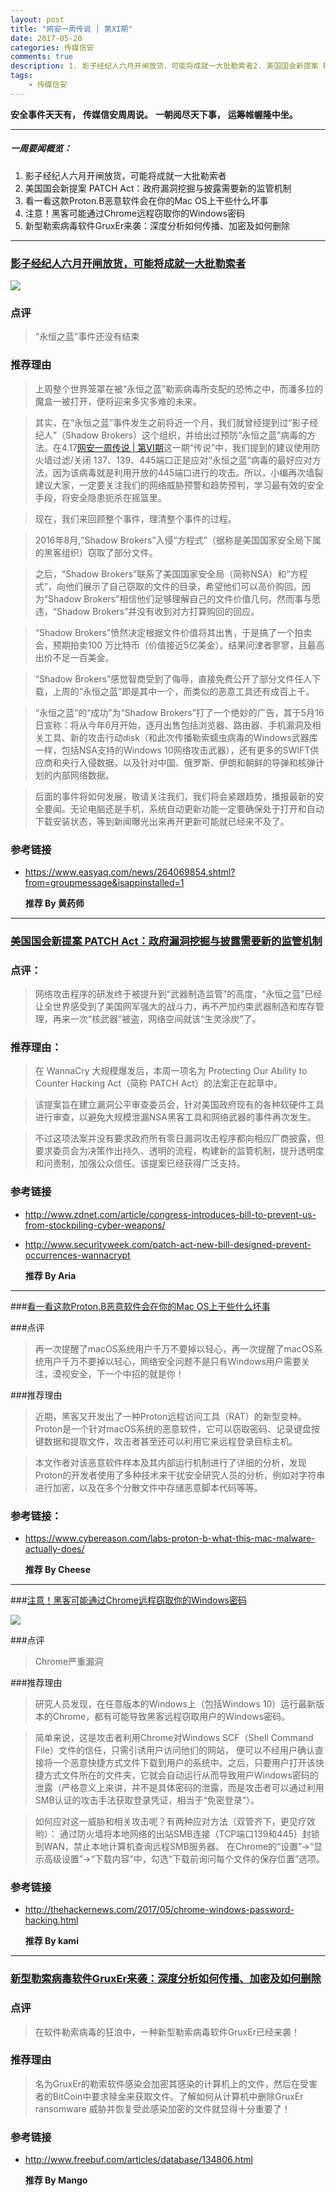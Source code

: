 ```yaml
---  
layout: post  
title: "网安一周传说 | 第XI期"
date: 2017-05-20
categories: 传媒信安    
comments: true
description: 1. 影子经纪人六月开闸放货，可能将成就一大批勒索者2. 美国国会新提案 PATCH Act：政府漏洞挖掘与披露需要新的监管机制3. 看一看这款Proton.B恶意软件会在你的Mac OS上干些什么坏事4. 注意！黑客可能通过Chrome远程窃取你的Windows密码5. 新型勒索病毒软件GruxEr来袭：深度分析如何传播、加密及如何删除
tags:
    - 传媒信安   
---  
```

**安全事件天天有，**
**传媒信安周周说。**
**一朝阅尽天下事，**
**运筹帷幄隆中坐。**

***

##### 一周要闻概览：

1. 影子经纪人六月开闸放货，可能将成就一大批勒索者
2. 美国国会新提案 PATCH Act：政府漏洞挖掘与披露需要新的监管机制
3. 看一看这款Proton.B恶意软件会在你的Mac OS上干些什么坏事
4. 注意！黑客可能通过Chrome远程窃取你的Windows密码
5. 新型勒索病毒软件GruxEr来袭：深度分析如何传播、加密及如何删除

***

### [影子经纪人六月开闸放货，可能将成就一大批勒索者](https://www.easyaq.com/news/264069854.shtml?from=groupmessage&isappinstalled=1)

![](http://127.0.0.1:4000//resources/images/111.jpg) 

### 点评
> “永恒之蓝”事件还没有结束

### 推荐理由
> 上周整个世界笼罩在被“永恒之蓝”勒索病毒所支配的恐怖之中，而潘多拉的魔盒一被打开，便将迎来多灾多难的未来。

> 其实，在“永恒之蓝”事件发生之前将近一个月，我们就曾经提到过“影子经纪人”（Shadow Brokers）这个组织，并给出过预防“永恒之蓝”病毒的方法。在4.17[网安一周传说 | 第VI期](http://sec.cuc.edu.cn/CUCIS/post/20170417)这一期“传说”中，我们提到的建议使用防火墙过滤/关闭 137、139、445端口正是应对“永恒之蓝”病毒的最好应对方法，因为该病毒就是利用开放的445端口进行的攻击。所以，小编再次墙裂建议大家，一定要关注我们的网络威胁预警和趋势预判，学习最有效的安全手段，将安全隐患扼杀在摇篮里。

> 现在，我们来回顾整个事件，理清整个事件的过程。

> 2016年8月,“Shadow Brokers”入侵“方程式”（据称是美国国家安全局下属的黑客组织）窃取了部分文件。

> 之后，“Shadow Brokers”联系了美国国家安全局（简称NSA）和“方程式”，向他们展示了自己窃取的文件的目录，希望他们可以高价购回。因为“Shadow Brokers”相信他们足够理解自己的文件价值几何。然而事与愿违，“Shadow Brokers”并没有收到对方打算购回的回应。

> “Shadow Brokers”愤然决定根据文件价值将其出售，于是搞了一个拍卖会，预期拍卖100 万比特币（价值接近5亿美金）。结果问津者寥寥，且最高出价不足一百美金。

> “Shadow Brokers”感觉智商受到了侮辱，直接免费公开了部分文件任人下载，上周的“永恒之蓝”即是其中一个，而类似的恶意工具还有成百上千。

> “永恒之蓝”的“成功”为“Shadow Brokers”打了一个绝妙的广告，其于5月16日宣称：将从今年6月开始，逐月出售包括浏览器、路由器、手机漏洞及相关工具、新的攻击行动disk（和此次传播勒索蠕虫病毒的Windows武器库一样，包括NSA支持的Windows 10网络攻击武器），还有更多的SWIFT供应商和央行入侵数据，以及针对中国、俄罗斯、伊朗和朝鲜的导弹和核弹计划的内部网络数据。 

> 后面的事件将如何发展，敬请关注我们，我们将会紧跟趋势，播报最新的安全要闻。无论电脑还是手机，系统自动更新功能一定要确保处于打开和自动下载安装状态，等到新闻曝光出来再开更新可能就已经来不及了。

### 参考链接
* https://www.easyaq.com/news/264069854.shtml?from=groupmessage&isappinstalled=1

    **推荐 By 黄药师**

----------


### [美国国会新提案 PATCH Act：政府漏洞挖掘与披露需要新的监管机制](http://www.securityweek.com/patch-act-new-bill-designed-prevent-occurrences-wannacrypt)

### 点评：
> 网络攻击程序的研发终于被提升到“武器制造监管”的高度，“永恒之蓝”已经让全世界感受到了美国网军强大的战斗力，再不严加约束武器制造和库存管理，再来一次“核武器”被盗，网络空间就该“生灵涂炭”了。

### 推荐理由：
> 在 WannaCry 大规模爆发后，本周一项名为 Protecting Our Ability to Counter Hacking Act（简称 PATCH Act）的法案正在起草中。

> 该提案旨在建立漏洞公平审查委员会，针对美国政府现有的各种软硬件工具进行审查，以避免大规模泄漏NSA黑客工具和网络武器的事件再次发生。

> 不过这项法案并没有要求政府所有零日漏洞攻击程序都向相应厂商披露，但要求委员会为决策作出持久、透明的流程，构建新的监管机制，提升透明度和问责制，加强公众信任。该提案已经获得广泛支持。

### 参考链接
* http://www.zdnet.com/article/congress-introduces-bill-to-prevent-us-from-stockpiling-cyber-weapons/
* http://www.securityweek.com/patch-act-new-bill-designed-prevent-occurrences-wannacrypt

    **推荐 By Aria**
    
----------

###[看一看这款Proton.B恶意软件会在你的Mac OS上干些什么坏事](https://www.cybereason.com/labs-proton-b-what-this-mac-malware-actually-does/)

###点评
> 再一次提醒了macOS系统用户千万不要掉以轻心，再一次提醒了macOS系统用户千万不要掉以轻心，网络安全问题不是只有Windows用户需要关注，漠视安全，下一个中招的就是你！

###推荐理由
>近期，黑客又开发出了一种Proton远程访问工具（RAT）的新型变种。Proton是一个针对macOS系统的恶意软件，它可以窃取密码、记录键盘按键数据和提取文件，攻击者甚至还可以利用它来远程登录目标主机。

>本文作者对该恶意软件样本及其内部运行机制进行了详细的分析，发现Proton的开发者使用了多种技术来干扰安全研究人员的分析，例如对字符串进行加密，以及在多个分散文件中存储恶意脚本代码等等。

### 参考链接：
* https://www.cybereason.com/labs-proton-b-what-this-mac-malware-actually-does/

    **推荐 By Cheese**

----------


###[注意！黑客可能通过Chrome远程窃取你的Windows密码](http://thehackernews.com/2017/05/chrome-windows-password-hacking.html)

![](http://127.0.0.1:4000//resources/images/112.png) 

###点评
> Chrome严重漏洞

###推荐理由
> 研究人员发现，在任意版本的Windows上（包括Windows 10）运行最新版本的Chrome，都有可能导致黑客远程窃取用户的Windows密码。

> 简单来说，这是攻击者利用Chrome对Windows SCF（Shell Command File）文件的信任，只需引诱用户访问他们的网站， 便可以不经用户确认直接将一个恶意快捷方式文件下载到用户的系统中。之后，只要用户打开该快捷方式文件所在的文件夹，它就会自动运行从而导致用户Windows密码的泄露（严格意义上来讲，并不是具体密码的泄露，而是攻击者可以通过利用SMB认证的攻击手法获取登录凭证，相当于“免密登录”）。

> 如何应对这一威胁和相关攻击呢？有两种应对方法（双管齐下，更见疗效哟）：
> 通过防火墙将本地网络的出站SMB连接（TCP端口139和445）封锁到WAN，禁止本地计算机查询远程SMB服务器。
> 在Chrome的“设置”->“显示高级设置”->“下载内容”中，勾选“下载前询问每个文件的保存位置”选项。

### 参考链接
* http://thehackernews.com/2017/05/chrome-windows-password-hacking.html

    **推荐 By kami**


----------


### [新型勒索病毒软件GruxEr来袭：深度分析如何传播、加密及如何删除](http://www.freebuf.com/articles/database/134806.html)

### 点评
> 在软件勒索病毒的狂浪中，一种新型勒索病毒软件GruxEr已经来袭！

### 推荐理由
> 名为GruxEr的勒索软件感染会加密其感染的计算机上的文件，然后在受害者的BitCoin中要求赎金来获取文件。了解如何从计算机中删除GruxEr ransomware 威胁并恢复受此感染加密的文件就显得十分重要了！

### 参考链接
* http://www.freebuf.com/articles/database/134806.html

    **推荐 By Mango**